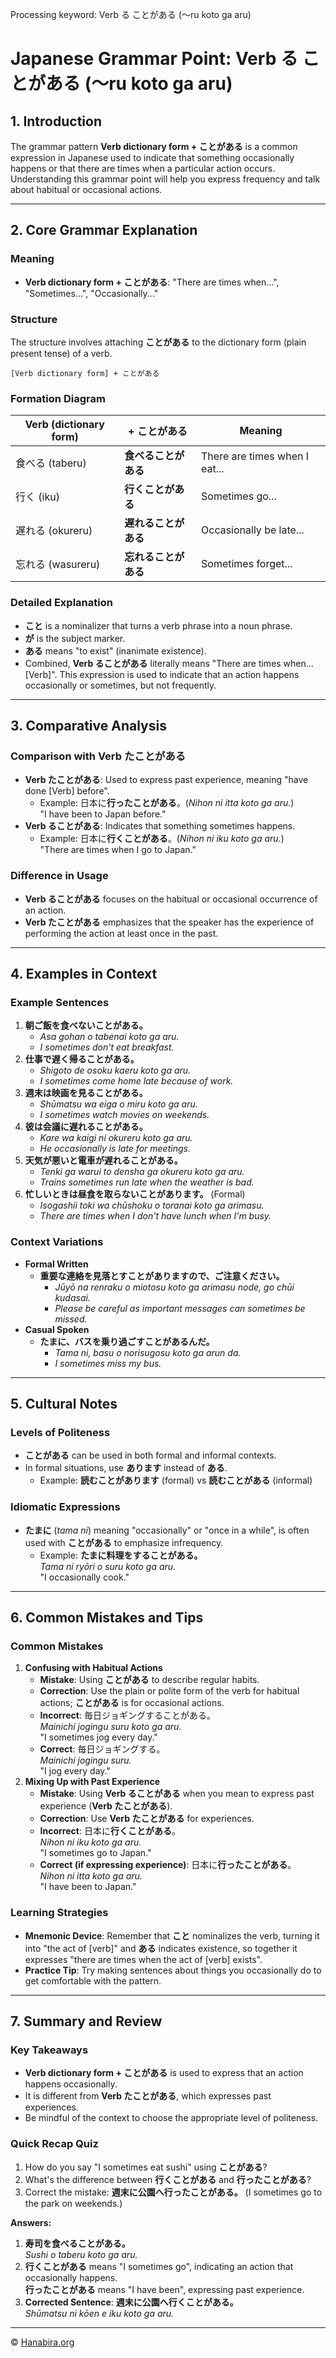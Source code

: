Processing keyword: Verb る ことがある (〜ru koto ga aru)
# Japanese Grammar Point: Verb る ことがある (〜ru koto ga aru)

## 1. Introduction
The grammar pattern **Verb dictionary form + ことがある** is a common expression in Japanese used to indicate that something occasionally happens or that there are times when a particular action occurs. Understanding this grammar point will help you express frequency and talk about habitual or occasional actions.

---
## 2. Core Grammar Explanation
### Meaning
- **Verb dictionary form + ことがある**: "There are times when...", "Sometimes...", "Occasionally..."
### Structure
The structure involves attaching **ことがある** to the dictionary form (plain present tense) of a verb.
```
[Verb dictionary form] + ことがある
```
### Formation Diagram
| Verb (dictionary form) | + ことがある           | Meaning                        |
|------------------------|------------------------|--------------------------------|
| 食べる (taberu)         | **食べることがある**    | There are times when I eat...  |
| 行く (iku)             | **行くことがある**      | Sometimes go...                |
| 遅れる (okureru)       | **遅れることがある**    | Occasionally be late...        |
| 忘れる (wasureru)      | **忘れることがある**    | Sometimes forget...            |
### Detailed Explanation
- **こと** is a nominalizer that turns a verb phrase into a noun phrase.
- **が** is the subject marker.
- **ある** means "to exist" (inanimate existence).
- Combined, **Verb ることがある** literally means "There are times when... [Verb]".
This expression is used to indicate that an action happens occasionally or sometimes, but not frequently.
---
## 3. Comparative Analysis
### Comparison with Verb たことがある
- **Verb たことがある**: Used to express past experience, meaning "have done [Verb] before".
  - Example: 日本に**行ったことがある**。(*Nihon ni itta koto ga aru.*)  
    "I have been to Japan before."
- **Verb ることがある**: Indicates that something sometimes happens.
  - Example: 日本に**行くことがある**。(*Nihon ni iku koto ga aru.*)  
    "There are times when I go to Japan."
### Difference in Usage
- **Verb ることがある** focuses on the habitual or occasional occurrence of an action.
- **Verb たことがある** emphasizes that the speaker has the experience of performing the action at least once in the past.
---
## 4. Examples in Context
### Example Sentences
1. **朝ご飯を食べないことがある。**
   - *Asa gohan o tabenai koto ga aru.*
   - *I sometimes don't eat breakfast.*
2. **仕事で遅く帰ることがある。**
   - *Shigoto de osoku kaeru koto ga aru.*
   - *I sometimes come home late because of work.*
3. **週末は映画を見ることがある。**
   - *Shūmatsu wa eiga o miru koto ga aru.*
   - *I sometimes watch movies on weekends.*
4. **彼は会議に遅れることがある。**
   - *Kare wa kaigi ni okureru koto ga aru.*
   - *He occasionally is late for meetings.*
5. **天気が悪いと電車が遅れることがある。**
   - *Tenki ga warui to densha ga okureru koto ga aru.*
   - *Trains sometimes run late when the weather is bad.*
6. **忙しいときは昼食を取らないことがあります。** (Formal)
   - *Isogashii toki wa chūshoku o toranai koto ga arimasu.*
   - *There are times when I don't have lunch when I'm busy.*
### Context Variations
- **Formal Written**
  - **重要な連絡を見落とすことがありますので、ご注意ください。**
    - *Jūyō na renraku o miotosu koto ga arimasu node, go chūi kudasai.*
    - *Please be careful as important messages can sometimes be missed.*
- **Casual Spoken**
  - **たまに、バスを乗り過ごすことがあるんだ。**
    - *Tama ni, basu o norisugosu koto ga arun da.*
    - *I sometimes miss my bus.*
---
## 5. Cultural Notes
### Levels of Politeness
- **ことがある** can be used in both formal and informal contexts.
- In formal situations, use **あります** instead of **ある**.
  - Example: **読むことがあります** (formal) vs **読むことがある** (informal)
### Idiomatic Expressions
- **たまに** (*tama ni*) meaning "occasionally" or "once in a while", is often used with **ことがある** to emphasize infrequency.
  - Example: **たまに料理をすることがある。**  
    *Tama ni ryōri o suru koto ga aru.*  
    "I occasionally cook."
---
## 6. Common Mistakes and Tips
### Common Mistakes
1. **Confusing with Habitual Actions**
   - **Mistake**: Using **ことがある** to describe regular habits.
   - **Correction**: Use the plain or polite form of the verb for habitual actions; **ことがある** is for occasional actions.
   - **Incorrect**: 毎日ジョギングすることがある。  
     *Mainichi jogingu suru koto ga aru.*  
     "I sometimes jog every day."
   - **Correct**: 毎日ジョギングする。  
     *Mainichi jogingu suru.*  
     "I jog every day."
2. **Mixing Up with Past Experience**
   - **Mistake**: Using **Verb ることがある** when you mean to express past experience (**Verb たことがある**).
   - **Correction**: Use **Verb たことがある** for experiences.
   - **Incorrect**: 日本に**行くことがある**。  
     *Nihon ni iku koto ga aru.*  
     "I sometimes go to Japan."
   - **Correct (if expressing experience)**: 日本に**行ったことがある**。  
     *Nihon ni itta koto ga aru.*  
     "I have been to Japan."
### Learning Strategies
- **Mnemonic Device**: Remember that **こと** nominalizes the verb, turning it into "the act of [verb]" and **ある** indicates existence, so together it expresses "there are times when the act of [verb] exists".
- **Practice Tip**: Try making sentences about things you occasionally do to get comfortable with the pattern.
---
## 7. Summary and Review
### Key Takeaways
- **Verb dictionary form + ことがある** is used to express that an action happens occasionally.
- It is different from **Verb たことがある**, which expresses past experiences.
- Be mindful of the context to choose the appropriate level of politeness.
### Quick Recap Quiz
1. How do you say "I sometimes eat sushi" using **ことがある**?
2. What's the difference between **行くことがある** and **行ったことがある**?
3. Correct the mistake: **週末に公園へ行ったことがある。** (I sometimes go to the park on weekends.)

**Answers:**
1. **寿司を食べることがある。**  
   *Sushi o taberu koto ga aru.*
2. **行くことがある** means "I sometimes go", indicating an action that occasionally happens.  
   **行ったことがある** means "I have been", expressing past experience.
3. **Corrected Sentence**: **週末に公園へ行くことがある。**  
   *Shūmatsu ni kōen e iku koto ga aru.*

---

© [Hanabira.org](https://hanabira.org)
